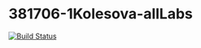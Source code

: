 # 381706-1Kolesova-allLabs

[![Build Status](https://travis-ci.org/381706-1KolesovaChristina/381706-1Kolesova-allLabs.svg?branch=Queue)](https://travis-ci.org/381706-1KolesovaChristina/381706-1Kolesova-allLabs)
